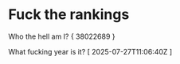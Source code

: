 # Fuck the rankings

Who the hell am I?
{ 38022689 }

What fucking year is it?
[ 2025-07-27T11:06:40Z ]
